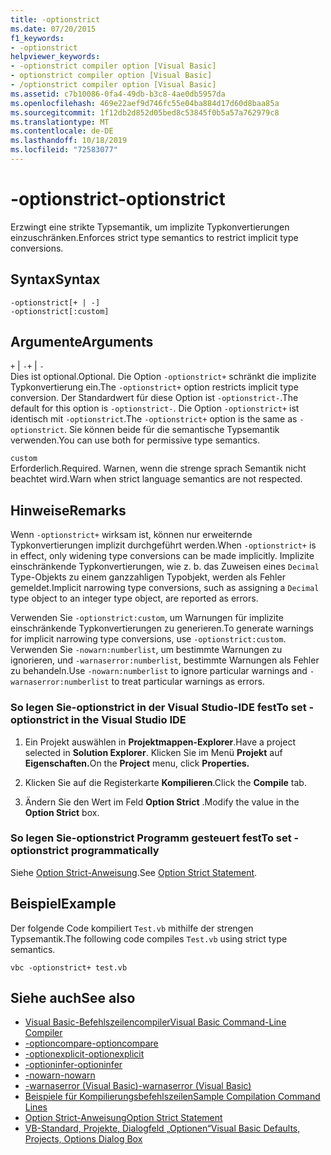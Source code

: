 ```yaml
---
title: -optionstrict
ms.date: 07/20/2015
f1_keywords:
- -optionstrict
helpviewer_keywords:
- -optionstrict compiler option [Visual Basic]
- optionstrict compiler option [Visual Basic]
- /optionstrict compiler option [Visual Basic]
ms.assetid: c7b10086-0fa4-49db-b3c8-4ae0db5957da
ms.openlocfilehash: 469e22aef9d746fc55e04ba884d17d60d8baa85a
ms.sourcegitcommit: 1f12db2d852d05bed8c53845f0b5a57a762979c8
ms.translationtype: MT
ms.contentlocale: de-DE
ms.lasthandoff: 10/18/2019
ms.locfileid: "72583077"
---
```

# <a name="-optionstrict"></a><span data-ttu-id="876fb-102">-optionstrict</span><span class="sxs-lookup"><span data-stu-id="876fb-102">-optionstrict</span></span>

<span data-ttu-id="876fb-103">Erzwingt eine strikte Typsemantik, um implizite Typkonvertierungen einzuschränken.</span><span class="sxs-lookup"><span data-stu-id="876fb-103">Enforces strict type semantics to restrict implicit type conversions.</span></span>

## <a name="syntax"></a><span data-ttu-id="876fb-104">Syntax</span><span class="sxs-lookup"><span data-stu-id="876fb-104">Syntax</span></span>

```console
-optionstrict[+ | -]
-optionstrict[:custom]
```

## <a name="arguments"></a><span data-ttu-id="876fb-105">Argumente</span><span class="sxs-lookup"><span data-stu-id="876fb-105">Arguments</span></span>

<span data-ttu-id="876fb-106">`+` &#124; `-`</span><span class="sxs-lookup"><span data-stu-id="876fb-106">`+` &#124; `-`</span></span>  
<span data-ttu-id="876fb-107">Dies ist optional.</span><span class="sxs-lookup"><span data-stu-id="876fb-107">Optional.</span></span> <span data-ttu-id="876fb-108">Die Option `-optionstrict+` schränkt die implizite Typkonvertierung ein.</span><span class="sxs-lookup"><span data-stu-id="876fb-108">The `-optionstrict+` option restricts implicit type conversion.</span></span> <span data-ttu-id="876fb-109">Der Standardwert für diese Option ist `-optionstrict-`.</span><span class="sxs-lookup"><span data-stu-id="876fb-109">The default for this option is `-optionstrict-`.</span></span> <span data-ttu-id="876fb-110">Die Option `-optionstrict+` ist identisch mit `-optionstrict`.</span><span class="sxs-lookup"><span data-stu-id="876fb-110">The `-optionstrict+` option is the same as `-optionstrict`.</span></span> <span data-ttu-id="876fb-111">Sie können beide für die semantische Typsemantik verwenden.</span><span class="sxs-lookup"><span data-stu-id="876fb-111">You can use both for permissive type semantics.</span></span>

`custom`  
<span data-ttu-id="876fb-112">Erforderlich.</span><span class="sxs-lookup"><span data-stu-id="876fb-112">Required.</span></span> <span data-ttu-id="876fb-113">Warnen, wenn die strenge sprach Semantik nicht beachtet wird.</span><span class="sxs-lookup"><span data-stu-id="876fb-113">Warn when strict language semantics are not respected.</span></span>

## <a name="remarks"></a><span data-ttu-id="876fb-114">Hinweise</span><span class="sxs-lookup"><span data-stu-id="876fb-114">Remarks</span></span>

<span data-ttu-id="876fb-115">Wenn `-optionstrict+` wirksam ist, können nur erweiternde Typkonvertierungen implizit durchgeführt werden.</span><span class="sxs-lookup"><span data-stu-id="876fb-115">When `-optionstrict+` is in effect, only widening type conversions can be made implicitly.</span></span> <span data-ttu-id="876fb-116">Implizite einschränkende Typkonvertierungen, wie z. b. das Zuweisen eines `Decimal` Type-Objekts zu einem ganzzahligen Typobjekt, werden als Fehler gemeldet.</span><span class="sxs-lookup"><span data-stu-id="876fb-116">Implicit narrowing type conversions, such as assigning a `Decimal` type object to an integer type object, are reported as errors.</span></span>

<span data-ttu-id="876fb-117">Verwenden Sie `-optionstrict:custom`, um Warnungen für implizite einschränkende Typkonvertierungen zu generieren.</span><span class="sxs-lookup"><span data-stu-id="876fb-117">To generate warnings for implicit narrowing type conversions, use `-optionstrict:custom`.</span></span> <span data-ttu-id="876fb-118">Verwenden Sie `-nowarn:numberlist`, um bestimmte Warnungen zu ignorieren, und `-warnaserror:numberlist`, bestimmte Warnungen als Fehler zu behandeln.</span><span class="sxs-lookup"><span data-stu-id="876fb-118">Use `-nowarn:numberlist` to ignore particular warnings and `-warnaserror:numberlist` to treat particular warnings as errors.</span></span>

### <a name="to-set--optionstrict-in-the-visual-studio-ide"></a><span data-ttu-id="876fb-119">So legen Sie-optionstrict in der Visual Studio-IDE fest</span><span class="sxs-lookup"><span data-stu-id="876fb-119">To set -optionstrict in the Visual Studio IDE</span></span>

1. <span data-ttu-id="876fb-120">Ein Projekt auswählen in **Projektmappen-Explorer**.</span><span class="sxs-lookup"><span data-stu-id="876fb-120">Have a project selected in **Solution Explorer**.</span></span> <span data-ttu-id="876fb-121">Klicken Sie im Menü **Projekt** auf **Eigenschaften.**</span><span class="sxs-lookup"><span data-stu-id="876fb-121">On the **Project** menu, click **Properties.**</span></span>

2. <span data-ttu-id="876fb-122">Klicken Sie auf die Registerkarte **Kompilieren**.</span><span class="sxs-lookup"><span data-stu-id="876fb-122">Click the **Compile** tab.</span></span>

3. <span data-ttu-id="876fb-123">Ändern Sie den Wert im Feld **Option Strict** .</span><span class="sxs-lookup"><span data-stu-id="876fb-123">Modify the value in the **Option Strict** box.</span></span>

### <a name="to-set--optionstrict-programmatically"></a><span data-ttu-id="876fb-124">So legen Sie-optionstrict Programm gesteuert fest</span><span class="sxs-lookup"><span data-stu-id="876fb-124">To set -optionstrict programmatically</span></span>

<span data-ttu-id="876fb-125">Siehe [Option Strict-Anweisung](../../../visual-basic/language-reference/statements/option-strict-statement.md).</span><span class="sxs-lookup"><span data-stu-id="876fb-125">See [Option Strict Statement](../../../visual-basic/language-reference/statements/option-strict-statement.md).</span></span>

## <a name="example"></a><span data-ttu-id="876fb-126">Beispiel</span><span class="sxs-lookup"><span data-stu-id="876fb-126">Example</span></span>

<span data-ttu-id="876fb-127">Der folgende Code kompiliert `Test.vb` mithilfe der strengen Typsemantik.</span><span class="sxs-lookup"><span data-stu-id="876fb-127">The following code compiles `Test.vb` using strict type semantics.</span></span>

```console
vbc -optionstrict+ test.vb
```

## <a name="see-also"></a><span data-ttu-id="876fb-128">Siehe auch</span><span class="sxs-lookup"><span data-stu-id="876fb-128">See also</span></span>

- [<span data-ttu-id="876fb-129">Visual Basic-Befehlszeilencompiler</span><span class="sxs-lookup"><span data-stu-id="876fb-129">Visual Basic Command-Line Compiler</span></span>](../../../visual-basic/reference/command-line-compiler/index.md)
- [<span data-ttu-id="876fb-130">-optioncompare</span><span class="sxs-lookup"><span data-stu-id="876fb-130">-optioncompare</span></span>](../../../visual-basic/reference/command-line-compiler/optioncompare.md)
- [<span data-ttu-id="876fb-131">-optionexplicit</span><span class="sxs-lookup"><span data-stu-id="876fb-131">-optionexplicit</span></span>](../../../visual-basic/reference/command-line-compiler/optionexplicit.md)
- [<span data-ttu-id="876fb-132">-optioninfer</span><span class="sxs-lookup"><span data-stu-id="876fb-132">-optioninfer</span></span>](../../../visual-basic/reference/command-line-compiler/optioninfer.md)
- [<span data-ttu-id="876fb-133">-nowarn</span><span class="sxs-lookup"><span data-stu-id="876fb-133">-nowarn</span></span>](../../../visual-basic/reference/command-line-compiler/nowarn.md)
- [<span data-ttu-id="876fb-134">-warnaserror (Visual Basic)</span><span class="sxs-lookup"><span data-stu-id="876fb-134">-warnaserror (Visual Basic)</span></span>](../../../visual-basic/reference/command-line-compiler/warnaserror.md)
- [<span data-ttu-id="876fb-135">Beispiele für Kompilierungsbefehlszeilen</span><span class="sxs-lookup"><span data-stu-id="876fb-135">Sample Compilation Command Lines</span></span>](../../../visual-basic/reference/command-line-compiler/sample-compilation-command-lines.md)
- [<span data-ttu-id="876fb-136">Option Strict-Anweisung</span><span class="sxs-lookup"><span data-stu-id="876fb-136">Option Strict Statement</span></span>](../../../visual-basic/language-reference/statements/option-strict-statement.md)
- [<span data-ttu-id="876fb-137">VB-Standard, Projekte, Dialogfeld „Optionen“</span><span class="sxs-lookup"><span data-stu-id="876fb-137">Visual Basic Defaults, Projects, Options Dialog Box</span></span>](/visualstudio/ide/reference/visual-basic-defaults-projects-options-dialog-box)
